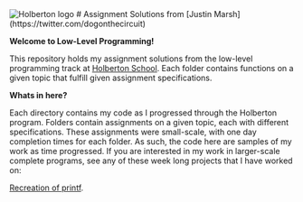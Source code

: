<img src="https://www.holbertonschool.com/assets/holberton-logo-1cc451260ca3cd297def53f2250a9794810667c7ca7b5fa5879a569a457bf16f.png" alt="Holberton logo">
# Assignment Solutions from [Justin Marsh](https://twitter.com/dogonthecircuit)

**Welcome to Low-Level Programming!**

This repository holds my assignment solutions from the low-level programming 
track at [Holberton School](https://www.holbertonschool.com). Each folder contains functions on a given topic 
that fulfill given assignment specifications.

**Whats in here?**

Each directory contains my code as I progressed through the Holberton program. 
Folders contain assignments on a given topic, each with different specifications. 
These assignments were small-scale, with one day completion times for each folder. 
As such, the code here are samples of my work as time progressed. If 
you are interested in my work in larger-scale complete programs, 
see any of these week long projects that I have worked on:

[Recreation of printf](https://github.com/j-tyler/printf).

